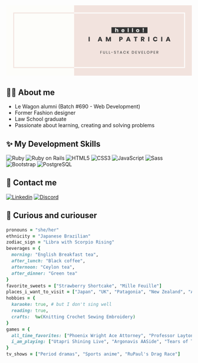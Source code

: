 ![Patricia Mey Kihara banner](/assets/images/header.png)

## :supervillain_woman:  About me
- Le Wagon alumni (Batch #690 - Web Development)
- Former Fashion designer
- Law School graduate
- Passionate about learning, creating and solving problems

## :sparkles:  My Development Skills
![Ruby](https://img.shields.io/badge/Ruby-CC342D?style=for-the-badge&logo=ruby&logoColor=white)
![Ruby on Rails](https://img.shields.io/badge/Ruby_on_Rails-CC0000?style=for-the-badge&logo=ruby-on-rails&logoColor=white)
![HTML5](https://img.shields.io/badge/HTML5-E34F26?style=for-the-badge&logo=html5&logoColor=white)
![CSS3](https://img.shields.io/badge/CSS3-1572B6?style=for-the-badge&logo=css3&logoColor=white)
![JavaScript](https://img.shields.io/badge/JavaScript-323330?style=for-the-badge&logo=javascript&logoColor=F7DF1E)
![Sass](https://img.shields.io/badge/Sass-CC6699?style=for-the-badge&logo=sass&logoColor=white)
![Bootstrap](https://img.shields.io/badge/Bootstrap-563D7C?style=for-the-badge&logo=bootstrap&logoColor=white)
![PostgreSQL](https://img.shields.io/badge/PostgreSQL-316192?style=for-the-badge&logo=postgresql&logoColor=white)

## :email:  Contact me
[![Linkedin](https://img.shields.io/badge/LinkedIn-0077B5?style=for-the-badge&logo=linkedin&logoColor=white)](https://www.linkedin.com/in/patricia-kihara)
[![Discord](https://img.shields.io/badge/Discord-7289DA?style=for-the-badge&logo=discord&logoColor=white)](https://discordapp.com/users/437291396374724618)

## :speech_balloon:	Curious and curiouser
```ruby
pronouns = "she/her"
ethnicity = "Japanese Brazilian"
zodiac_sign = "Libra with Scorpio Rising"
beverages = {
  morning: "English Breakfast tea",
  after_lunch: "Black coffee",
  afternoon: "Ceylon tea",
  after_dinner: "Green tea"
}
favorite_sweets = ["Strawberry Shortcake", "Mille Feuille"]
places_i_want_to_visit = ["Japan", "UK", "Patagonia", "New Zealand", "Australia"]
hobbies = {
  karaoke: true, # but I don't sing well
  reading: true,
  crafts:  %w(Knitting Crochet Sewing Embroidery)
}
games = {
  all_time_favorites: ["Phoenix Wright Ace Attorney", "Professor Layton"],
  i_am_playing: ["Utapri Shining Live", "Argonavis AASide", "Tears of Themis"]
}
tv_shows = ["Period dramas", "Sports anime", "RuPaul's Drag Race"]
```

